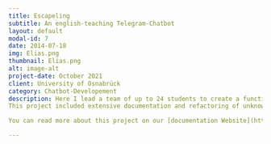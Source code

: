 ```yaml
---
title: Escapeling
subtitle: An english-teaching Telegram-Chatbot
layout: default
modal-id: 7
date: 2014-07-18
img: Elias.png
thumbnail: Elias.png
alt: image-alt
project-date: October 2021
client: University of Osnabrück
category: Chatbot-Developement
description: Here I lead a team of up to 24 students to create a functional chatbot! A special challenge to this project was, that the whole team got exchanged when I joined and we had to understand and extend the  project, without knowing about the old code.
This project included extensive documentation and refactoring of unknown code.

You can read more about this project on our [documentation Website](https://alluos.github.io/).

---
```


